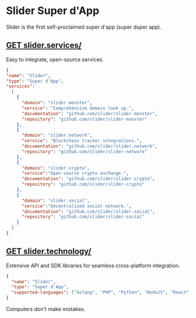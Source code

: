 # Slider Super d'App 


Slider is the first self-proclaimed super d'app (super duper app).

## [GET slider.services/](https://slider.services)
Easy to integrate, open-source services.

```json
{
"name": "Slider",
"type": "Super d'App",   
"services":
  [
    {  
      "domain": "slider.monster",
      "service": "Comprehensive domain look up.",
      "documentation": "github.com/slider/slider.monster",
      "repository": "github.com/slider/slider-monster"  
    },
    {
      "domain": "slider.network",
      "service": "Blockchain tracker integrations.",
      "documentation": "github.com/slider/slider.network",
      "repository": "github.com/slider/slider-network"  
    },
    {
      "domain": "slider.crypto",
      "service":"Open-source crypto exchange.",
      "documentation": "github.com/slider/slider.crypto",
      "repository": "github.com/slider/slider-crypto"  
    },
    {
      "domain": "slider.social",
      "service":"Decentralised social network.",
      "documentation": "github.com/slider/slider.social",
      "repository": "github.com/slider/slider-social"  
    }
  ]
}
```


## [GET slider.technology/](https://slider.technology)
Extensive API and SDK libraries for seamless cross-platform integration.

```json
{
  "name": "Slider",
  "type": "Super d'App",   
  "supported-languages": ["Golang", "PHP", "Python", "NodeJS", "React", "VueJS"]
}
```

Computers don't make mistakes.
